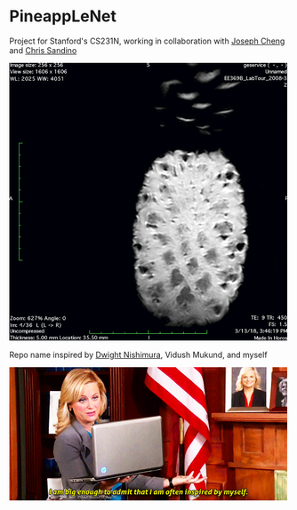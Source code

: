 # PineappLeNet

Project for Stanford's CS231N, working in collaboration with [Joseph Cheng](http://mrsrl.stanford.edu/~jycheng/) and [Chris Sandino](https://www.linkedin.com/in/chrissandino/)

<img src="https://github.com/jjasonhe/PineappLeNet/blob/master/gifs/pineapple.gif" width="500"/>

Repo name inspired by [Dwight Nishimura](https://ee.stanford.edu/~dwight/), Vidush Mukund, and myself

<img src="https://github.com/jjasonhe/PineappLeNet/blob/master/gifs/knope.gif" width="500"/>
